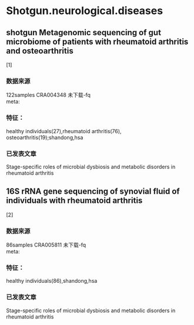 # Shotgun.neurological.diseases
 

## shotgun Metagenomic sequencing of gut microbiome of patients with rheumatoid arthritis and osteoarthritis
[1]  
### 数据来源  
122samples CRA004348  未下载-fq  
meta:
### 特征：
healthy individuals(27),rheumatoid arthritis(76), osteoarthritis(19);shandong,hsa
### 已发表文章
Stage-specific roles of microbial dysbiosis and metabolic disorders in rheumatoid arthritis   

## 16S rRNA gene sequencing of synovial fluid of individuals with rheumatoid arthritis
[2]  
### 数据来源  
86samples CRA005811  未下载-fq  
meta:
### 特征：
healthy individuals(86),shandong,hsa
### 已发表文章
Stage-specific roles of microbial dysbiosis and metabolic disorders in rheumatoid arthritis 

